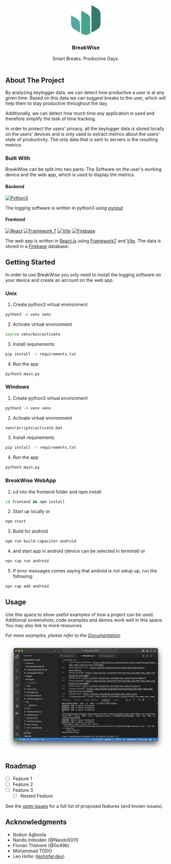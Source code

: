 <!-- PROJECT LOGO -->
<br />
<div align="center">
  <a href="https://github.com/Nando5011/hackzurich_2023">
    <img src="images/logos/logo_512_transparent.png" alt="Logo" width="100" height="100">
  </a>
<h3 align="center">BreakWise</h3>
  <p align="center">
    Smart Breaks. Productive Days.
    <br />
    <br />

</div>




<!-- ABOUT THE PROJECT -->
## About The Project

By analyzing keylogger data, we can detect how productive a user is at any given time. Based on this data we can suggest breaks to the user, which will help them to stay productive throughout the day. 

Additionally, we can detect how much time any application is used and therefore simplify the task of time tracking.

In order to protect the users' privacy, all the keylogger data is stored locally on the users' devices and is only used to extract metrics about the users' state of productivity. The only data that is sent to servers is the resulting metrics.

### Built With
BreakWise can be split into two parts: The Software on the user's working device and the web app, which is used to display the metrics. 

#### Backend
[![Python3][python.org]][python-url]

The logging software is written in python3 using [pynput](https://pypi.org/project/pynput/)

#### Frontend
[![React][React.js]][React-url]
[![Framework 7][framework7.io]][Framework-Url]
[![Vite][vitejs.dev]][vite-url]
[![Firebase][firebase.google.com]][firebase-url]

The web app is written in [React.js](https://reactjs.org/) using [Framework7](https://framework7.io/) and [Vite](https://vitejs.dev/). The data is stored in a [Firebase](https://firebase.google.com/) database.

<!-- GETTING STARTED -->
## Getting Started

In order to use BreakWise you only need to install the logging software on your device and create an account on the web app.

### Unix

1. Create python3 virtual environment
  ```sh
  python3 -m venv venv
  ```

2. Activate virtual environment
  ```sh
  source venv/bin/activate
  ```

3. Install requirements
  ```sh
  pip install -r requirements.txt
  ```

4. Run the app
  ```sh
  python3 main.py
  ```

### Windows
1. Create python3 virtual environment
  ```sh
  python3 -m venv venv
  ```

2. Activate virtual environment
  ```sh
  venv\Scripts\activate.bat
  ```
3. Install requirements
  ```sh
  pip install -r requirements.txt
  ```

4. Run the app
  ```sh
  python3 main.py
  ```

### BreakWise WebApp
1. cd into the frontend folder and npm install
  ```sh
  cd frontend && npm install
  ```

2. Start up locally or
  ```sh
  npm start
  ```

3. Build for android
  ```sh
  npm run build-capacitor-android
  ```

4. and start app in android (device can be selected in terminal) or
  ```sh
  npx cap run android
  ```

5. If error messages comes saying that android is not setup up, run the following:
  ```sh
  npx cap add android
  ```

<!-- USAGE EXAMPLES -->
## Usage

Use this space to show useful examples of how a project can be used. Additional screenshots, code examples and demos work well in this space. You may also link to more resources.

_For more examples, please refer to the [Documentation](https://example.com)_


![Product Name Screen Shot][product-screenshot]



<!-- ROADMAP -->
## Roadmap

- [ ] Feature 1
- [ ] Feature 2
- [ ] Feature 3
    - [ ] Nested Feature

See the [open issues](https://github.com/Nando5011/hackzurich_2023/issues) for a full list of proposed features (and known issues).


<!-- ACKNOWLEDGMENTS -->
## Acknowledgments

* Ibukun Agboola 
* Nando Imboden (@Nando5011)
* Florian Thiévent (@0x49b)
* Mohammad TODO
* Leo Hofer ([leohofer.dev](https://leohofer.dev))





<!-- MARKDOWN LINKS & IMAGES -->
<!-- https://www.markdownguide.org/basic-syntax/#reference-style-links -->
[contributors-shield]: https://img.shields.io/github/contributors/Nando5011/hackzurich_2023.svg?style=for-the-badge
[contributors-url]: https://github.com/Nando5011/hackzurich_2023/graphs/contributors
[forks-shield]: https://img.shields.io/github/forks/Nando5011/hackzurich_2023.svg?style=for-the-badge
[forks-url]: https://github.com/Nando5011/hackzurich_2023/network/members
[stars-shield]: https://img.shields.io/github/stars/Nando5011/hackzurich_2023.svg?style=for-the-badge
[stars-url]: https://github.com/Nando5011/hackzurich_2023/stargazers
[issues-shield]: https://img.shields.io/github/issues/Nando5011/hackzurich_2023.svg?style=for-the-badge
[issues-url]: https://github.com/Nando5011/hackzurich_2023/issues
[license-shield]: https://img.shields.io/github/license/Nando5011/hackzurich_2023.svg?style=for-the-badge
[license-url]: https://github.com/Nando5011/hackzurich_2023/blob/master/LICENSE.txt
[React.js]: https://img.shields.io/badge/React-20232A?style=for-the-badge&logo=react&logoColor=61DAFB
[React-url]: https://reactjs.org/
[framework7.io]: https://img.shields.io/badge/Framework7-000000?style=for-the-badge&logo=framework7&logoColor=white
[Framework-Url]: https://framework7.io/
[vitejs.dev]: https://img.shields.io/badge/Vite-646CFF?style=for-the-badge&logo=vite&logoColor=white
[vite-url]: https://vitejs.dev/

[firebase.google.com]: https://img.shields.io/badge/Firebase-FFCA28?style=for-the-badge&logo=firebase&logoColor=black

[firebase-url]: https://firebase.google.com/

[python.org]: https://img.shields.io/badge/Python-3776AB?style=for-the-badge&logo=python&logoColor=white
[python-url]: https://www.python.org/

[product-screenshot]: images/screenshot.png
